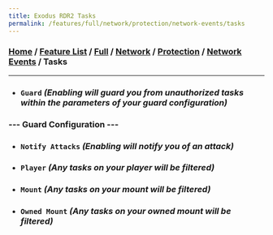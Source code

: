 ```yaml
---
title: Exodus RDR2 Tasks
permalink: /features/full/network/protection/network-events/tasks
---
```

### [Home](/) / [Feature List](/features) / [Full](/features/full) / [Network](/features/full/network) / [Protection](/features/full/network/protection) / [Network Events](/features/full/network/protection/network-events) / Tasks
---
- ### `Guard` *(Enabling will guard you from unauthorized tasks within the parameters of your guard configuration)*
### --- Guard Configuration ---
- ### `Notify Attacks` *(Enabling will notify you of an attack)*
- ### `Player` *(Any tasks on your player will be filtered)*
- ### `Mount` *(Any tasks on your mount will be filtered)*
- ### `Owned Mount` *(Any tasks on your owned mount will be filtered)*
